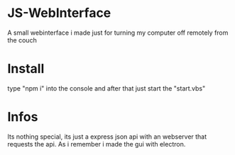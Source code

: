 # JS-WebInterface
 A small webinterface i made just for turning my computer off remotely from the couch

# Install
 type "npm i" into the console and after that just start the "start.vbs"

# Infos
 Its nothing special, its just a express json api with an webserver that requests the api. As i remember i made the gui with electron.